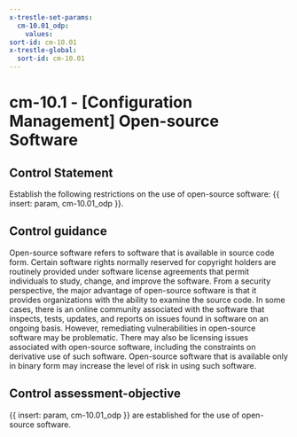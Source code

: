 ```yaml
---
x-trestle-set-params:
  cm-10.01_odp:
    values:
sort-id: cm-10.01
x-trestle-global:
  sort-id: cm-10.01
---
```


# cm-10.1 - \[Configuration Management\] Open-source Software

## Control Statement

Establish the following restrictions on the use of open-source software: {{ insert: param, cm-10.01_odp }}.

## Control guidance

Open-source software refers to software that is available in source code form. Certain software rights normally reserved for copyright holders are routinely provided under software license agreements that permit individuals to study, change, and improve the software. From a security perspective, the major advantage of open-source software is that it provides organizations with the ability to examine the source code. In some cases, there is an online community associated with the software that inspects, tests, updates, and reports on issues found in software on an ongoing basis. However, remediating vulnerabilities in open-source software may be problematic. There may also be licensing issues associated with open-source software, including the constraints on derivative use of such software. Open-source software that is available only in binary form may increase the level of risk in using such software.

## Control assessment-objective

{{ insert: param, cm-10.01_odp }} are established for the use of open-source software.
